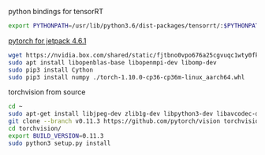 python bindings for tensorRT

```bash
export PYTHONPATH=/usr/lib/python3.6/dist-packages/tensorrt/:$PYTHONPATH
```

[pytorch for jetpack 4.6.1](https://forums.developer.nvidia.com/t/pytorch-for-jetson-version-1-10-now-available/72048)

```bash
wget https://nvidia.box.com/shared/static/fjtbno0vpo676a25cgvuqc1wty0fkkg6.whl -O torch-1.10.0-cp36-cp36m-linux_aarch64.whl
sudo apt install libopenblas-base libopenmpi-dev libomp-dev
sudo pip3 install Cython
sudo pip3 install numpy ./torch-1.10.0-cp36-cp36m-linux_aarch64.whl
```

torchvision from source

```bash
cd ~
sudo apt-get install libjpeg-dev zlib1g-dev libpython3-dev libavcodec-dev libavformat-dev libswscale-dev
git clone --branch v0.11.3 https://github.com/pytorch/vision torchvision
cd torchvision/
export BUILD_VERSION=0.11.3
sudo python3 setup.py install
```

